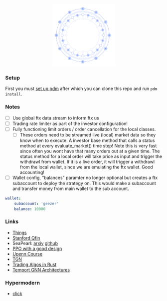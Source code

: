 <p align="center">
  <img width="200" height="200" src="https://github.com/magi-1/lattice/blob/main/images/logo.png">
</p>


### Setup

First you must [set up pdm](https://pdm.fming.dev/) after which you can clone this repo and run `pdm install`.

### Notes

- [ ] Use global ftx data stream to inform ftx us
- [ ] Trading rate limiter as part of the investor configuration!
- [ ] Fully functioning limit orders / order cancellation for the local classes.
  - [ ] These orders need to be streamed live (local) market data so they know when to execute. A investor base method that calls a status method at every evaluate_market() time step! Note this is very fast since often you wont have that many orders out at a given time. The status method for a local order will take price as input and trigger the withdrawl from wallet. If it is a live order, it will trigger a withdrawl from the local wallet, since we are emulating the ftx wallet. Good accounting!
- [ ] Wallet config, "balances" paramter no longer optional but creates a ftx subaccount to deploy the strategy on. This would make a subaccount and transfer money from main wallet to the sub account.

```yaml
wallet:
    subaccount: 'geezer'
    balance: 10000
```

### Links

- [Things](https://stanford.edu/~ashlearn/)
- [Stanford Qfin](https://stanford.edu/~ashlearn/RLForFinanceBook/chapter9.pdf)
- SeaPearl: [arxiv](https://arxiv.org/pdf/2102.09193v1.pdf) [github](https://github.com/corail-research/SeaPearl.jl)
- [PPO with a good design](https://github.com/google/flax/tree/main/examples/ppo/)
- [Upenn Course](https://gnn.seas.upenn.edu/wp-content/uploads/2020/11/lecture_11_handout.pdf)
- [TGN](https://arxiv.org/pdf/2006.10637.pdf)
- [Trading Algos in Rust](https://github.com/fabianboesiger)
- [Temport GNN Architectures](https://arxiv.org/pdf/2005.11650.pdf)


### Hypermodern

- [click](https://click.palletsprojects.com/en/8.1.x/)